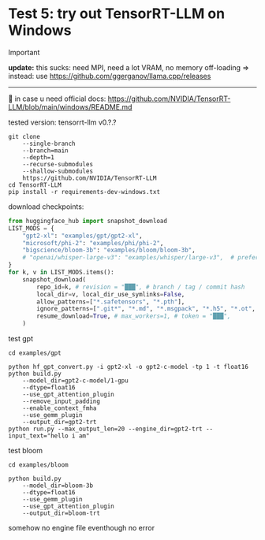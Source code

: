 # Test 5: try out TensorRT-LLM on Windows

> [!IMPORTANT]
> **update:** this sucks: need MPI, need a lot VRAM, no memory off-loading ⇒ instead: use https://github.com/ggerganov/llama.cpp/releases

---

📑 in case u need official docs: https://github.com/NVIDIA/TensorRT-LLM/blob/main/windows/README.md

tested version: tensorrt-llm v0.?.?
```
git clone
	--single-branch
	--branch=main
	--depth=1
	--recurse-submodules
	--shallow-submodules
	https://github.com/NVIDIA/TensorRT-LLM
cd TensorRT-LLM
pip install -r requirements-dev-windows.txt
```
download checkpoints:
```python
from huggingface_hub import snapshot_download
LIST_MODS = {
	"gpt2-xl": "examples/gpt/gpt2-xl",
	"microsoft/phi-2": "examples/phi/phi-2",
	"bigscience/bloom-3b": "examples/bloom/bloom-3b",
	# "openai/whisper-large-v3": "examples/whisper/large-v3",  # prefer original checkpoint instead of huggingface
}
for k, v in LIST_MODS.items():
	snapshot_download(
		repo_id=k, # revision = "███", # branch / tag / commit hash
		local_dir=v, local_dir_use_symlinks=False,
		allow_patterns=["*.safetensors", "*.pth"],
		ignore_patterns=[".git*", "*.md", "*.msgpack", "*.h5", "*.ot", "*.bin"],
		resume_download=True, # max_workers=1, # token = "███",
	)
```
test gpt
```
cd examples/gpt

python hf_gpt_convert.py -i gpt2-xl -o gpt2-c-model -tp 1 -t float16
python build.py
	--model_dir=gpt2-c-model/1-gpu
	--dtype=float16
	--use_gpt_attention_plugin
	--remove_input_padding
	--enable_context_fmha
	--use_gemm_plugin
	--output_dir=gpt2-trt
python run.py --max_output_len=20 --engine_dir=gpt2-trt --input_text="hello i am"
```
test bloom
```
cd examples/bloom

python build.py
	--model_dir=bloom-3b
	--dtype=float16
	--use_gemm_plugin
	--use_gpt_attention_plugin
	--output_dir=bloom-trt
```
somehow no engine file eventhough no error
